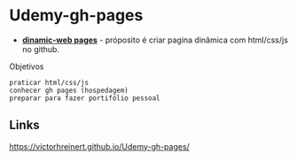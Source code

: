 # Udemy-gh-pages
- __[dinamic-web pages](https://nodeca.github.io/pica/demo/)__ - próposito é criar pagina dinâmica com html/css/js no github.


Objetivos

    
    praticar html/css/js
    conhecer gh pages (hospedagem)
    preparar para fazer portifólio pessoal
    
   
## Links

https://victorhreinert.github.io/Udemy-gh-pages/


    
